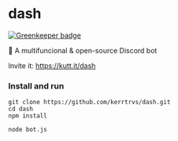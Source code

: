 # dash

[![Greenkeeper badge](https://badges.greenkeeper.io/kerrtrvs/dash.svg)](https://greenkeeper.io/)

🤖 A multifuncional &amp; open-source Discord bot

Invite it: https://kutt.it/dash

### Install and run
```
git clone https://github.com/kerrtrvs/dash.git
cd dash
npm install

node bot.js
```
